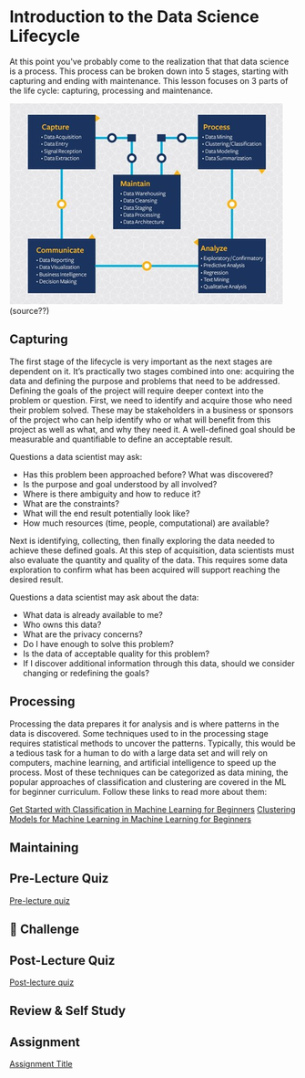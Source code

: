 # Introduction to the Data Science Lifecycle

At this point you've probably come to the realization that that data science is a process. This process can be broken down into 5 stages, starting with capturing and ending with maintenance. 
This lesson focuses on 3 parts of the life cycle: capturing, processing and maintenance.

![](./data-science-lifecycle.jpg)
(source??)

## Capturing

The first stage of the lifecycle is very important as the next stages are dependent on it. It’s practically two stages combined into one: acquiring the data and defining the purpose and problems that need to be addressed. 
Defining the goals of the project will require deeper context into the problem or question. First, we need to identify and acquire those who need their problem solved. These may be stakeholders in a business or sponsors of the project who can help identify who or what will benefit from this project as well as what, and why they need it. A well-defined goal should be measurable and quantifiable to define an acceptable result. 

Questions a data scientist may ask:
-	Has this problem been approached before? What was discovered?
-	Is the purpose and goal understood by all involved?
-	Where is there ambiguity and how to reduce it?
-	What are the constraints?
-	What will the end result potentially look like?
-	How much resources (time, people, computational) are available?

Next is identifying, collecting, then finally exploring the data needed to achieve these defined goals. At this step of acquisition, data scientists must also evaluate the quantity and quality of the data. This requires some data exploration to confirm what has been acquired will support reaching the desired result.  

Questions a data scientist may ask about the data:
-	What data is already available to me?
-	Who owns this data?
-	What are the privacy concerns? 
-	Do I have enough to solve this problem?
-	Is the data of acceptable quality for this problem?
-	If I discover additional information through this data, should we consider changing or redefining the goals?


## Processing

Processing the data prepares it for analysis and is where patterns in the data is discovered. Some techniques used to in the processing stage requires statistical methods to uncover the patterns. Typically, this would be a tedious task for a human to do with a large data set and will rely on computers, machine learning, and artificial intelligence to speed up the process. 
Most of these techniques can be categorized as data mining, the popular approaches of classification and clustering are covered in the ML for beginner curriculum.  Follow these links to read more about them:

[Get Started with Classification in Machine Learning for Beginners](https://github.com/microsoft/ML-For-Beginners/tree/main/4-Classification)
[Clustering Models for Machine Learning in Machine Learning for Beginners](https://github.com/microsoft/ML-For-Beginners/tree/main/5-Clustering)

## Maintaining

## Pre-Lecture Quiz

[Pre-lecture quiz]()

## 🚀 Challenge

## Post-Lecture Quiz

[Post-lecture quiz]()

## Review & Self Study

## Assignment

[Assignment Title](assignment.md)
